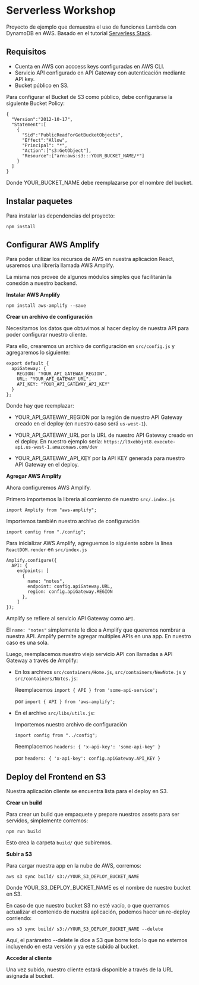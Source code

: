 # Serverless Workshop

Proyecto de ejemplo que demuestra el uso de funciones Lambda con DynamoDB en AWS. Basado en el tutorial [Serverless Stack](http://serverless-stack.com).

## Requisitos

  - Cuenta en AWS con acccess keys configuradas en AWS CLI.
  - Servicio API configurado en API Gateway con autenticación mediante API key.
  - Bucket público en S3.

  Para configurar el Bucket de S3 como público, debe configurarse la siguiente Bucket Policy:

  ```
  {
    "Version":"2012-10-17",
    "Statement":[
      {
        "Sid":"PublicReadForGetBucketObjects",
        "Effect":"Allow",
        "Principal": "*",
        "Action":["s3:GetObject"],
        "Resource":["arn:aws:s3:::YOUR_BUCKET_NAME/*"]
      }
    ]
  }
  ```

  Donde YOUR_BUCKET_NAME debe reemplazarse por el nombre del bucket.

## Instalar paquetes

  Para instalar las dependencias del proyecto:

  `npm install`


## Configurar AWS Amplify

  Para poder utilizar los recursos de AWS en nuestra aplicación React, usaremos una librería llamada AWS Amplify.

  La misma nos provee de algunos módulos simples que facilitarán la conexión a nuestro backend.

  **Instalar AWS Amplify**

  `npm install aws-amplify --save`

  **Crear un archivo de configuración**

  Necesitamos los datos que obtuvimos al hacer deploy de nuestra API para poder configurar nuestro cliente.

  Para ello, crearemos un archivo de configuración en `src/config.js` y agregaremos lo siguiente:

  ```
  export default {
    apiGateway: {
      REGION: "YOUR_API_GATEWAY_REGION",
      URL: "YOUR_API_GATEWAY_URL",
      API_KEY: "YOUR_API_GATEWAY_API_KEY"
    }
  };
  ```
  
  Donde hay que reemplazar:

  - YOUR_API_GATEWAY_REGION por la región de nuestro API Gateway creado en el deploy (en nuestro caso será `us-west-1`).

  - YOUR_API_GATEWAY_URL por la URL de nuestro API Gateway creado en el deploy. En nuestro ejemplo sería: `https://l9xebbjnt8.execute-api.us-west-1.amazonaws.com/dev`

  - YOUR_API_GATEWAY_API_KEY por la API KEY generada para nuestro API Gateway en el deploy.

  **Agregar AWS Amplify**

  Ahora configuremos AWS Amplify.

  Primero importemos la libreria al comienzo de nuestro `src/.index.js`

  `import Amplify from "aws-amplify";`

  Importemos también nuestro archivo de configuración

  `import config from "./config";`

  Para inicializar AWS Amplify, agreguemos lo siguiente sobre la línea `ReactDOM.render` en `src/index.js`

  ```
  Amplify.configure({
    API: {
      endpoints: [
        {
          name: "notes",
          endpoint: config.apiGateway.URL,
          region: config.apiGateway.REGION
        },
      ]
  });
  ```

  Amplify se refiere al servicio API Gateway como `API`.

  El `name: "notes"` simplemente le dice a Amplify que queremos nombrar a nuestra API. Amplify permite agregar multiples APIs en una app. En nuestro caso es una sola.

  Luego, reemplacemos nuestro viejo servicio API con llamadas a API Gateway a través de Amplify:

  - En los archivos `src/containers/Home.js`, `src/containers/NewNote.js` y `src/containers/Notes.js`:

    Reemplacemos `import { API } from 'some-api-service';` 
    
    por `import { API } from 'aws-amplify';`

  - En el archivo `src/libs/utils.js`:

    Importemos nuestro archivo de configuración

    `import config from "../config";`

    Reemplacemos `headers: { 'x-api-key': 'some-api-key' }` 
    
    por `headers: { 'x-api-key': config.apiGateway.API_KEY }`


## Deploy del Frontend en S3
  
  Nuestra aplicación cliente se encuentra lista para el deploy en S3.

  **Crear un build**

  Para crear un build que empaquete y prepare nuestros assets para ser servidos, simplemente corremos:

  `npm run build`

  Esto crea la carpeta `build/` que subiremos.

  **Subir a S3**
  
  Para cargar nuestra app en la nube de AWS, corremos:

  `aws s3 sync build/ s3://YOUR_S3_DEPLOY_BUCKET_NAME`

  Donde YOUR_S3_DEPLOY_BUCKET_NAME es el nombre de nuestro bucket en S3.

  En caso de que nuestro bucket S3 no esté vacío, o que querramos actualizar el contenido de nuestra aplicación, podemos hacer un re-deploy corriendo:

  `aws s3 sync build/ s3://YOUR_S3_DEPLOY_BUCKET_NAME --delete`

  Aquí, el parámetro --delete le dice a S3 que borre todo lo que no estemos incluyendo en esta versión y ya este subido al bucket.

  **Acceder al cliente**

  Una vez subido, nuestro cliente estará disponible a través de la URL asignada al bucket.
